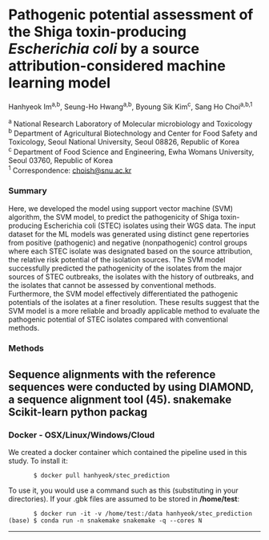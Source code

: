 # Pathogenic potential assessment of the Shiga toxin-producing <i>Escherichia coli</i> by a source attribution-considered machine learning model

Hanhyeok Im<sup>a,b</sup>, Seung-Ho Hwang<sup>a,b</sup>, 
Byoung Sik Kim<sup>c</sup>, Sang Ho Choi<sup>a,b,1</sup>

<sup>a</sup> National Research Laboratory of Molecular microbiology and Toxicology<br>
<sup>b</sup> Department of Agricultural Biotechnology and Center for Food Safety and Toxicology, Seoul National University, Seoul 08826, Republic of Korea<br>
<sup>c</sup> Department of Food Science and Engineering, Ewha Womans University, Seoul 03760, Republic of Korea<br>
<sup>1</sup> Correspondence: choish@snu.ac.kr<br>

### Summary 
Here, we developed the model using support vector machine (SVM) algorithm, the SVM model, to predict the 
pathogenicity of Shiga toxin-producing Escherichia coli (STEC) isolates using their WGS data. 
The input dataset for the ML models was generated using distinct gene repertories from
positive (pathogenic) and negative (nonpathogenic) control groups where each STEC isolate was designated
based on the source attribution, the relative risk potential of the isolation sources.
The SVM model successfully predicted the pathogenicity of the isolates from the major sources of STEC outbreaks,
the isolates with the history of outbreaks, and the isolates that cannot be assessed by conventional methods. 
Furthermore, the SVM model effectively differentiated the pathogenic potentials of the isolates at a finer resolution.
These results suggest that the SVM model is a more reliable and broadly applicable method to evaluate 
the pathogenic potential of STEC isolates compared with conventional methods.

### Methods
Sequence alignments with the reference sequences were conducted by using DIAMOND, a sequence alignment tool (45). 
snakemake
Scikit-learn python packag
------------

### Docker - OSX/Linux/Windows/Cloud

We created a docker container which contained the pipeline used in this study. 
To install it:
```
       $ docker pull hanhyeok/stec_prediction
```

To use it, you would use a command such as this (substituting in your directories).
If your .gbk files are assumed to be stored in **/home/test**:

```
       $ docker run -it -v /home/test:/data hanhyeok/stec_prediction 
(base) $ conda run -n snakemake snakemake -q --cores N
```
------------

